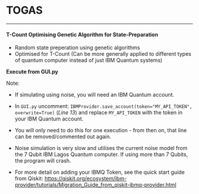 # TOGAS

---

#### T-Count Optimising Genetic Algorithm for State-Preparation

- Random state preperation using genetic algorithms
- Optimised for T-Count (Can be more generally applied to different types of quantum computer instead of just IBM Quantum systems)

**Execute from GUI.py**

Note: 

 - If simulating using noise, you will need an IBM Quantum account. 

 - In ```GUI.py``` uncomment: ```IBMProvider.save_account(token="MY_API_TOKEN", overwrite=True)``` (*Line 13*) and replace ```MY_API_TOKEN``` with the token in your IBM Quantum account. 

 - You will only need to do this for one execution - from then on, that line can be removed/commented out again.

 - Noise simulation is very slow and utilises the current noise model from the 7 Qubit IBM Lagos Quantum computer. If using more than 7 Qubits, the program will crash.

 - For more detail on adding your IBMQ Token, see the quick start guide from Qiskit: https://qiskit.org/ecosystem/ibm-provider/tutorials/Migration_Guide_from_qiskit-ibmq-provider.html